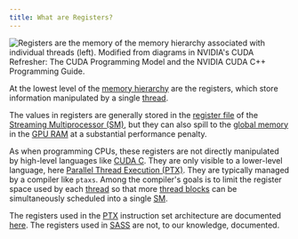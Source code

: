 ```yaml
---
title: What are Registers?
---
```


![Registers are the memory of the [memory hierarchy](/gpu-glossary/device-software/memory-hierarchy) associated with individual [threads](/gpu-glossary/device-software/thread) (left). Modified from diagrams in NVIDIA's [CUDA Refresher: The CUDA Programming Model](https://developer.nvidia.com/blog/cuda-refresher-cuda-programming-model/) and the NVIDIA [CUDA C++ Programming Guide](https://docs.nvidia.com/cuda/cuda-c-programming-guide/index.html#programming-model).](themed-image://cuda-programming-model.svg)

At the lowest level of the
[memory hierarchy](/gpu-glossary/device-software/memory-hierarchy) are the
registers, which store information manipulated by a single
[thread](/gpu-glossary/device-software/thread).

The values in registers are generally stored in the
[register file](/gpu-glossary/device-hardware/register-file) of the
[Streaming Multiprocessor (SM)](/gpu-glossary/device-hardware/streaming-multiprocessor),
but they can also spill to the
[global memory](/gpu-glossary/device-software/global-memory) in the
[GPU RAM](/gpu-glossary/device-hardware/gpu-ram) at a substantial performance
penalty.

As when programming CPUs, these registers are not directly manipulated by
high-level languages like [CUDA C](/gpu-glossary/host-software/cuda-c). They are
only visible to a lower-level language, here
[Parallel Thread Execution (PTX)](/gpu-glossary/device-software/parallel-thread-execution).
They are typically managed by a compiler like `ptaxs`. Among the compiler's
goals is to limit the register space used by each
[thread](/gpu-glossary/device-software/thread) so that more
[thread blocks](/gpu-glossary/device-software/thread-block) can be
simultaneously scheduled into a single
[SM](/gpu-glossary/device-hardware/streaming-multiprocessor).

The registers used in the
[PTX](/gpu-glossary/device-software/parallel-thread-execution) instruction set
architecture are documented
[here](https://docs.nvidia.com/cuda/parallel-thread-execution/#register-state-space).
The registers used in [SASS](/gpu-glossary/device-software/streaming-assembler)
are not, to our knowledge, documented.
